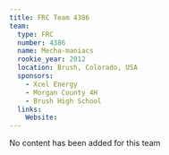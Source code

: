 ```yaml
---
title: FRC Team 4386
team:
  type: FRC
  number: 4386
  name: Mecha-maniacs
  rookie_year: 2012
  location: Brush, Colorado, USA
  sponsors:
    - Xcel Energy
    - Morgan County 4H
    - Brush High School
  links:
    Website: 
---
```

No content has been added for this team